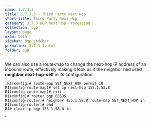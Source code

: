 ```yaml
---
name: 3.7.3.3
title: 3.7.3.3 - Third Party Next-Hop
short-title: Third Party Next Hop
category: 3.7.3 BGP Next Hop Processing
collection: bgp
layout: page
exam: both
sidebar: bgp_sidebar
permalink: 3.7.3.3.html
folder: bgp
---
```

We can also use a route-map to change the next-hop IP address of an inbound route, effectively making it look as if the neighbor had used **neighbor next-hop-self** in its configuration.
```
`R1(config)# route-map SET_NEXT_HOP permit 10
R1(config-route-map)# set ip next-hop 155.1.58.8
R1(config-route-map)# exit
R1(config)# router bgp 65535
R1(config-router)# neighbor 155.1.58.8 route-map SET_NEXT_HOP in
R1(config-router)# end
R1# clear ip bgp 155.1.58.8 in
```
`